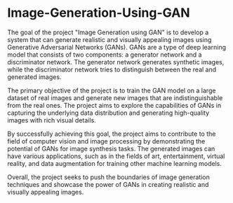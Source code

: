 # Image-Generation-Using-GAN
The goal of the project "Image Generation using GAN" is to develop a system that can generate realistic and visually appealing images using Generative Adversarial Networks (GANs). GANs are a type of deep learning model that consists of two components: a generator network and a discriminator network. The generator network generates synthetic images, while the discriminator network tries to distinguish between the real and generated images.

The primary objective of the project is to train the GAN model on a large dataset of real images and generate new images that are indistinguishable from the real ones. The project aims to explore the capabilities of GANs in capturing the underlying data distribution and generating high-quality images with rich visual details.

By successfully achieving this goal, the project aims to contribute to the field of computer vision and image processing by demonstrating the potential of GANs for image synthesis tasks. The generated images can have various applications, such as in the fields of art, entertainment, virtual reality, and data augmentation for training other machine learning models.

Overall, the project seeks to push the boundaries of image generation techniques and showcase the power of GANs in creating realistic and visually appealing images.




